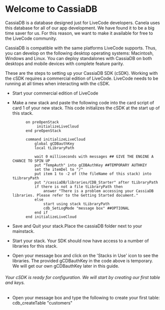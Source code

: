 # Welcome to CassiaDB

CassiaDB is a database designed just for LiveCode developers. Canela uses this database for all of our app development. We have found it to be a big time saver for us. For this reason, we want to make it available for free to the LiveCode community.

CassiaDB is compatible with the same platforms LiveCode supports. Thus, you can develop on the following desktop operating systems: Macintosh, Windows and Linux. You can deploy standalones with CassiaDB on both desktops and mobile devices with complete feature parity.

These are the steps to setting up your CassiaDB SDK (cSDK). Working with the cSDK requires a commercial edition of LiveCode. LiveCode needs to be running at all times when interacting with the cSDK.



+ Start your commercial edition of LiveCode
+ Make a new stack and paste the following code into the card script of card 1 of your new stack. This code initializes the cSDK at the start up of this stack.


			on preOpenStack
				 initializeLiveCloud
			end preOpenStack

			command initializeLiveCloud
				global gCDBauthKey
				local tLibraryPath

				wait 0 milliseconds with messages ## GIVE THE ENGINE A CHANCE TO SPIN UP
				put "TempAuth" into gCDBAuthKey ##TEMPORARY AUTHKEY
				set the itemDel to "/"
				put item 1 to -2 of (the fileName of this stack) into tLibraryPath
				put "/cassiaDB/libraries/CDB_Starter" after tLibraryPath
				if there is not a file tLibraryPath then
					answer "There is a problem accessing your CassiaDB libraries. Please refer to the Getting Started document."
				else
					start using stack tLibraryPath
					cdb_SetLogMode "message box" ##OPTIONAL
				end if
			end initializeLiveCloud


+ Save and Quit your stack.Place the cassiaDB folder next to your mainstack.
+ Start your stack. Your SDK should now have access to a number of libraries for this stack.
+ Open your message box and click on the 'Stacks in Use' icon to see the libraries. The provided gCDBauthKey in the code above is temporary. We will get our own gCDBauthKey later in this guide.

###### Your cSDK is ready for configuration. We will start by creating our first table and keys.

* Open your message box and type the following to create your first table: cdb_createTable "customers"


